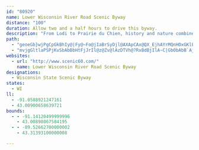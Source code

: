 ```yaml
---
id: "80920"
name: Lower Wisconsin River Road Scenic Byway
distance: "100"
duration: Allow two and a half hours to drive this byway.
description: "From Lodi to Prairie du Chien, history and nature combine on the Lower Wisconsin River Road Scenic Byway. Travelers on this byway will have the opportunity to follow the Wisconsin River, traversing south-central and southwestern Wisconsin."
path:
  - "geoeGb}wjPgCpGkBhIy@|Fy@~Fo@jIaBrSyDjl@AXApCAx@QX_EjhAYrMQnHOxGKlE_@~K]hGEh@[pFQxK_AdHqBfKaBdGoCfKkEvJ}BdFy@hBcCpDo@~@S\\uC~EsA~B{AdCgEfH}FxJk@bAyI`Ou@lAwAdCsEbHuF`KiFrJwDzF_D~FuAfCcDfGeBdDaB|Ci@`AaAhBgBjCk@~@cA~@uDzAgEbAeFdAaEz@yOfEcB`@_C`@eEp@qCTgCD{FBuFDmGJmFDgD?"
  - "mvjgGltlaPSPjKvSbAbBbHtFjJrIl@z@Zv@lAzDTVh@?RxBdBjIlA~C|GbObAbB`AjAlHtE`BxAhAdBvBhEj@xCl@`EF~BVlr@RvNTxFx@lMZtCNlDOrFYxDs@fG[~FEnCE|T@do@AnHYjNyEl_AGlDBlAdAtMNlI[pH{Hrw@sOncAoHjo@q@vH[xJI|s@Pfz@GzBgCpYIfFLlAx@rE~Sjf@hAxCXxBB`CWpBa@zAc@`Ay@dAu@p@sAl@gDv@eCrAsBrBgC~D{IrR_@jBKfDNrBn@jBvJ`ShAzEHrB?dTJjh@LtMRrEn@lFp@rD|@nDXbArCnHvnAttCpMiN`FaFn@e@hLsD~Ce@rDMlTXzAJbJ~BpLhE|Bp@vHrAdP`Bh@PhIrE[xEoAxc@x@tf@TdWThzAKhCUzBy@~DTLj@x@\\pADnLc@b{BBhuA^lF^rBlAlDx@dBvBfCpT`PvAz@nCpA|QbHdBnAhAhAhAdBl@jArBrGfHfXx@~DbCfPj@lBvAlCdBrBr@f@hB|@|AXnGDlALfCv@zBzA~@`A|AjCh@jAv@xCnDdUdKzh@n@fEXvDNfECdd@RxCXrBZ~Ab@nAtA|ClA|AhCxB|BbAnMfDnC~@|CfB`@d@lArBxN~XfL`TdHvSdCnJf@pA~@~@hEjB|@zAZvAl@bHN~@bCbKdExIvAzDTpBLlENnCn@nC|FnLlEzG|AtAxBbAdOtFhFdCbQbHfHvBrA?rA_@jOiIlCq@hFQhSAbBFhBd@rAp@t@h@vCfDjLtd@|@fErE~[tAtN^`FhApVxJfj@rClI^xAjArIVtCTxHBxBM~AcG~\\YlCEpBJfEl@`Ej@pBhB|D|@lCd@|BXfCB~DaAx\\{@`I_BzGsAlDm@lAiE~Ge@lAo@~BY~Am@tHE~BDjBRrB^zBd@~AhA`CrAjBbF~ElBzBj@~@r@xAh@fBlB`KN~BDlFi@~HUbB_BdIeD`MkAnGgBhK_C~Qu@rCmBvEuApESzBEpc@YfGcAtFgJ|ZiArFo@xFObD?hDDbDXxD`J`z@^tBh@jBbDzHd@zBN|B?zFl@hIJtIHp@Rv@x@`AhBx@^\\t@rA|AlEN`AHfENdB~@rF|E`a@JxA?tQK|LDtRJrEb@|Cd@tBl@`Bx@jBbA~AbVpVbDlEhA`CbB~Ex@vDn@nERjCJzEHv~@JbTNzqA^vu@RjCTx@`AfAc@~Be@fDWpDIbEq@xvBHrbAd@v_CTzy@AtL]z[iEteBShP}@t`Dy@d{DCrIMjFo@nLi@nF_AdHaChLkAlEauAprE_}@~hDcB~EsBlEmA~AkAnAyAlAsCdB}D~@cBLwIDDj_@^bYFrBN~An@`DfA|Cv@lA~@fAhAx@hAf@nCj@p@?pAKfFgArAMbB?x@FlBr@tA|Ab@t@~AxE\\dCDxAEtAmA~HE`CHpBn@hGj@~C\\~@|C`Gn@lBr@jEJhB^bSHpB~AfJNfBBpAOhI?lBHpAPlAnA`Fb@|CBzC]nFFdEJpAXfBhCzJ\\jBZhCb@xIp@nFb@|Ed@vIBpCo@x]PnGAlBu@jJc@hMoAdJCnAHlArBfMrEfN`E|Rn@tHh@zEdAlGRnBjBx[|ArLhAvF|@xL~ApM~@tU|B|VHjCmAbw@b@d|BHlAv@jDxHbQnA~ETtB|A`[j@pSA~EWxRa@~IwIp|@]~B_@xAu@lB{m@zqAs@xA}ArB{BrB{B|@kCXmPCcAJ{@VoBnAiA~A_ApCWfAOlAm@`{CLfcFC~{DlArElAjDt@lAx@~@~@r@lAj@hAd@|C^x[KpCJpIhAbCpArAjAd@l@hBlDd@fB\\rBlE|h@rCxVTjDh@jROhdFRn~@?nvAN`ETnDXvBn@rClCzI~A`EvBvEjDpGtElGnf@ln@`GxIzl@hjAbFdK|ItPt]pv@rDlHtHnPnDlGnBfCfCrB|C`D~AxBfBdDtAzCrBzGrQfz@tAw@pC{@hCe@rBKfCBtBNrAXlDpAjCxAdKfJfEfD|CnCnBvBrUrYbDvEx@tBVv@~CbPdB~Dh@z@`B~AlGfDvC|BdArAtA~BpC`GxAlFvHxa@x@dDx@fB~@zAbAfA~AvAhAj@nJtBzAj@hBdAlAdAlBtB`AxAnAfClAjDn@fDlA`Jn@rC^fAxA|CvGhIhAdBl@tA`Lv_@fItUjKz`@zHlSn@`Cj@~Bl@zDTxDJrFN~C`AtEj@~AfAlBlHrI|BnEhA|Ch@nB~AfHhG|VdErMv`@j~@jFlJ~CnGfAxD~@rEhChQh@bE~@|ErAfFx@nBtAdCfWva@fBrD~@lDh@nDNjCTbv@NlD^rCrA~EnBbEvDpFhAdC|AzEd@fCTlC`Ddc@n@tL^bIl@hUHrVI`DMrBk@xD_BfIc@zDGpBVjRXlEd@xChAzCrAlBx@|@dAr@nAl@zExArAl@rC~BdBrC|DlJ|@xAdBlB~PxJvAxA~AfC^r@~@xCfJ|^~Qhs@d@bBlArHpEaAvCvX`@nHfChr@tBhs@`Cxs@XxC|Ez^PdCBjEMlCuAhPH~FXbCn@rCh@dBbAvBrJtMvA`CbYtp@`J|RpD~F|GtJhFtFtIdIlFtF`O|Q|BzDvHdTnIjWbEpLvG`UzNdj@`Mnc@`DjHrCtEbCrClCdCzKjJxAbAn@RjBd@fCFrGE~KJrBVzZ|FlEjAnBlAhCpCrAfC|@dCt@xCb@lFbBr[~Bre@RtFDjKMjQHrF\\`E^vBx@hD~A~DrE~I`DnHz@lCbA`FfCtQx@rEdChKt@|B`C`Fj@x@pBxBtc@x^|CvCrDzDhDrE`DtFrBnExBvGbAnDfBxI|Izj@dAxH\\fEt@vWHrAZdCh@bCdAvB"
websites:
  - url: "http://www.scenic60.com/"
    name: Lower Wisconsin River Road Scenic Byway
designations:
  - Wisconsin State Scenic Byway
states:
  - WI
ll:
  - -91.0588921247161
  - 43.00900658639721
bounds:
  - - -91.14120499999996
    - 43.00898067584195
  - - -89.52662700000002
    - 43.31393100000008

---
```


